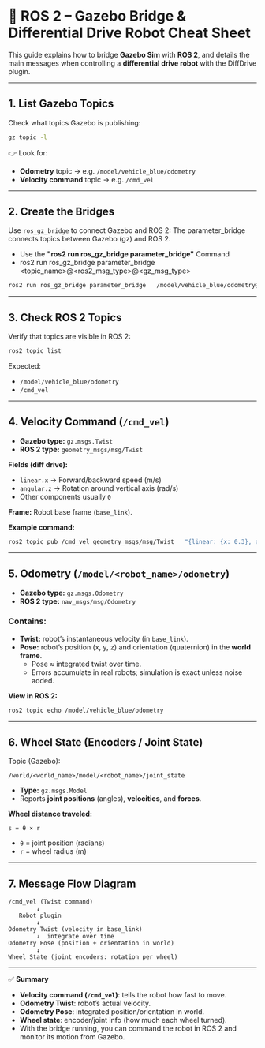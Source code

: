 # 🚗 ROS 2 – Gazebo Bridge & Differential Drive Robot Cheat Sheet

This guide explains how to bridge **Gazebo Sim** with **ROS 2**, and details the main messages when controlling a **differential drive robot** with the DiffDrive plugin.

---

## 1. List Gazebo Topics
Check what topics Gazebo is publishing:

```bash
gz topic -l
```

👉 Look for:
- **Odometry** topic → e.g. `/model/vehicle_blue/odometry`
- **Velocity command** topic → e.g. `/cmd_vel`

---

## 2. Create the Bridges
Use `ros_gz_bridge` to connect Gazebo and ROS 2:
The parameter_bridge connects topics between Gazebo (gz) and ROS 2.
- Use the   **"ros2 run ros_gz_bridge parameter_bridge"**    Command
- ros2 run ros_gz_bridge parameter_bridge  <topic_name>@<ros2_msg_type>@<gz_msg_type>


```bash
ros2 run ros_gz_bridge parameter_bridge   /model/vehicle_blue/odometry@nav_msgs/msg/Odometry@gz.msgs.Odometry   /cmd_vel@geometry_msgs/msg/Twist@gz.msgs.Twist
```

---

## 3. Check ROS 2 Topics
Verify that topics are visible in ROS 2:

```bash
ros2 topic list
```

Expected:
- `/model/vehicle_blue/odometry`
- `/cmd_vel`

---

## 4. Velocity Command (`/cmd_vel`)
- **Gazebo type:** `gz.msgs.Twist`  
- **ROS 2 type:** `geometry_msgs/msg/Twist`

**Fields (diff drive):**
- `linear.x` → Forward/backward speed (m/s)  
- `angular.z` → Rotation around vertical axis (rad/s)  
- Other components usually `0`

**Frame:** Robot base frame (`base_link`).

**Example command:**
```bash
ros2 topic pub /cmd_vel geometry_msgs/msg/Twist   "{linear: {x: 0.3}, angular: {z: 0.1}}" -r 10
```

---

## 5. Odometry (`/model/<robot_name>/odometry`)
- **Gazebo type:** `gz.msgs.Odometry`  
- **ROS 2 type:** `nav_msgs/msg/Odometry`

### Contains:
- **Twist:** robot’s instantaneous velocity (in `base_link`).  
- **Pose:** robot’s position (x, y, z) and orientation (quaternion) in the **world frame**.  
  - Pose ≈ integrated twist over time.  
  - Errors accumulate in real robots; simulation is exact unless noise added.

**View in ROS 2:**
```bash
ros2 topic echo /model/vehicle_blue/odometry
```

---

## 6. Wheel State (Encoders / Joint State)
Topic (Gazebo):
```
/world/<world_name>/model/<robot_name>/joint_state
```
- **Type:** `gz.msgs.Model`  
- Reports **joint positions** (angles), **velocities**, and **forces**.

**Wheel distance traveled:**
```
s = θ × r
```
- `θ` = joint position (radians)  
- `r` = wheel radius (m)

---

## 7. Message Flow Diagram
```
/cmd_vel (Twist command)
        ↓
   Robot plugin
        ↓
Odometry Twist (velocity in base_link)
        ↓  integrate over time
Odometry Pose (position + orientation in world)
        ↓
Wheel State (joint encoders: rotation per wheel)
```

---

✅ **Summary**
- **Velocity command (`/cmd_vel`)**: tells the robot how fast to move.  
- **Odometry Twist**: robot’s actual velocity.  
- **Odometry Pose**: integrated position/orientation in world.  
- **Wheel state**: encoder/joint info (how much each wheel turned).  
- With the bridge running, you can command the robot in ROS 2 and monitor its motion from Gazebo.  
